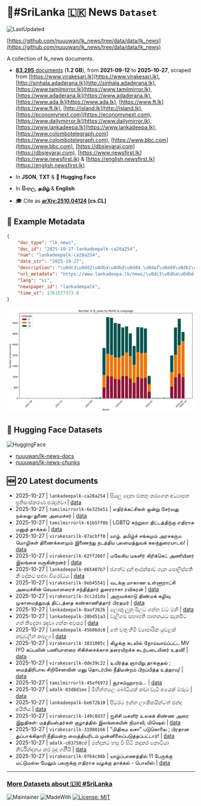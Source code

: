 # 📄#SriLanka 🇱🇰 News `Dataset`

![LastUpdated](https://img.shields.io/badge/last_updated-2025--10--27_21:17:29-green)

[https://github.com/nuuuwan/lk_news/tree/data/data/lk_news](https://github.com/nuuuwan/lk_news/tree/data/data/lk_news)

A collection of lk_news documents.

- [**83,295** documents](https://github.com/nuuuwan/lk_news/tree/data/data/lk_news) (**1.2 GB**), from **2021-09-12** to **2025-10-27**, scraped from [https://www.virakesari.lk](https://www.virakesari.lk), [http://sinhala.adaderana.lk](http://sinhala.adaderana.lk), [https://www.tamilmirror.lk](https://www.tamilmirror.lk), [https://www.adaderana.lk](https://www.adaderana.lk), [https://www.ada.lk](https://www.ada.lk), [https://www.ft.lk](https://www.ft.lk), [http://island.lk](http://island.lk), [https://economynext.com](https://economynext.com), [https://www.dailymirror.lk](https://www.dailymirror.lk), [https://www.lankadeepa.lk](https://www.lankadeepa.lk), [https://www.colombotelegraph.com](https://www.colombotelegraph.com), [https://www.bbc.com](https://www.bbc.com), [https://dbsjeyaraj.com](https://dbsjeyaraj.com), [https://www.newsfirst.lk](https://www.newsfirst.lk) & [https://english.newsfirst.lk](https://english.newsfirst.lk)

- In **JSON**, **TXT** & **🤗 Hugging Face**

- In **සිංහල**, **தமிழ்** & **English**

- 🎓 Cite as **[arXiv:2510.04124](https://arxiv.org/abs/2510.04124) [cs.CL]**

## 📝 Example Metadata

```json
{
    "doc_type": "lk_news",
    "doc_id": "2025-10-27-lankadeepalk-ca28a254",
    "num": "lankadeepalk-ca28a254",
    "date_str": "2025-10-27",
    "description": "\u0dc3\u0dd2\u0dba\u0dbd\u0dd4 \u0daf\u0dd9\u0db1\u0dcf \u0d91\u0d9a\u0dad\u0dd4 \u0d9a\u0dbb\u0d9c\u0dd9\u0db1 \u0d85\u0db0\u0dca\u200d\u0dba\u0dcf\u0db4\u0db1 \u0db4\u0dca\u200d\u0dbb\u0dad\u0dd2\u0dc3\u0d82\u0dc3\u0dca\u0d9a\u0dbb\u0dab \u0db4\u0dbb\u0daf\u0db1\u0dc0\u0dcf",
    "url_metadata": "https://www.lankadeepa.lk/news/\u0dc3\u0dba\u0dbd-\u0daf\u0db1-\u0d91\u0d9a\u0dad-\u0d9a\u0dbb\u0d9c\u0db1-\u0d85\u0db0\u0dba\u0db4\u0db1-\u0db4\u0dbb\u0dad\u0dc3\u0dc3\u0d9a\u0dbb\u0dab-\u0db4\u0dbb\u0daf\u0db1\u0dc0/101-682175",
    "lang": "si",
    "newspaper_id": "lankadeepalk",
    "time_ut": 1761577373.0
}
```

![Chart](https://raw.githubusercontent.com/nuuuwan/lk_news/refs/heads/data/data/lk_news/docs_by_month_and_lang.png)

## 🤗 Hugging Face Datasets

![HuggingFace](https://img.shields.io/badge/-HuggingFace-FDEE21?style=for-the-badge&logo=HuggingFace)

- [nuuuwan/lk-news-docs](https://huggingface.co/datasets/nuuuwan/lk-news-docs)
- [nuuuwan/lk-news-chunks](https://huggingface.co/datasets/nuuuwan/lk-news-chunks)

## 🆕 20 Latest documents

- 2025-10-27 | `lankadeepalk-ca28a254` | සියලු දෙනා එකතු කරගෙන අධ්‍යාපන ප්‍රතිසංස්කරණ පරදනවා | [data](https://github.com/nuuuwan/lk_news/tree/data/data/lk_news/2020s/2025/2025-10-27-lankadeepalk-ca28a254)
- 2025-10-27 | `tamilmirrorlk-6e325e51` | எதிர்க்கட்சிகள் ஒன்று சேர்வது நல்லது-துணை அமைச்சர் | [data](https://github.com/nuuuwan/lk_news/tree/data/data/lk_news/2020s/2025/2025-10-27-tamilmirrorlk-6e325e51)
- 2025-10-27 | `tamilmirrorlk-61b5ff8b` | LGBTQ சுற்றுலா திட்டத்திற்கு எதிராக மனுத் தாக்கல் | [data](https://github.com/nuuuwan/lk_news/tree/data/data/lk_news/2020s/2025/2025-10-27-tamilmirrorlk-61b5ff8b)
- 2025-10-27 | `virakesarilk-87acbff0` | யாழ். தமிழ்ச் சங்கமும் அரசகரும மொழிகள் திணைக்களமும் இணைந்து நடத்திய புலமைத்துவக் கலந்துரையாடல்! | [data](https://github.com/nuuuwan/lk_news/tree/data/data/lk_news/2020s/2025/2025-10-27-virakesarilk-87acbff0)
- 2025-10-27 | `virakesarilk-62ff266f` | மலேசிய மகளிர் கிரிக்கெட் அணியினர் இலங்கை வருகின்றனர் | [data](https://github.com/nuuuwan/lk_news/tree/data/data/lk_news/2020s/2025/2025-10-27-virakesarilk-62ff266f)
- 2025-10-27 | `lankadeepalk-865407b7` | ජගත්ට දුන් ආරක්ෂාව ගැන පොලිස්පති කී දේකට සජබ විරෝධය | [data](https://github.com/nuuuwan/lk_news/tree/data/data/lk_news/2020s/2025/2025-10-27-lankadeepalk-865407b7)
- 2025-10-27 | `virakesarilk-9eb45541` | வடக்கு மாகாண உள்ளூராட்சி அமைச்சின் செயலாளரைச் சந்தித்தார் துரைராசா ரவிகரன் | [data](https://github.com/nuuuwan/lk_news/tree/data/data/lk_news/2020s/2025/2025-10-27-virakesarilk-9eb45541)
- 2025-10-27 | `virakesarilk-3cc2d1da` | அருவக்காடு திண்மக் கழிவு முகாமைத்துவத் திட்டத்தை கண்காணித்தார் பிரதமர் | [data](https://github.com/nuuuwan/lk_news/tree/data/data/lk_news/2020s/2025/2025-10-27-virakesarilk-3cc2d1da)
- 2025-10-27 | `lankadeepalk-8aaf262b` | ලොකු ලූනු මිලට ගන්න වට මනී | [data](https://github.com/nuuuwan/lk_news/tree/data/data/lk_news/2020s/2025/2025-10-27-lankadeepalk-8aaf262b)
- 2025-10-27 | `lankadeepalk-28bd51a3` | වැලිගම සභාපති ඝාතනයට සැකපිට ගත් තිදෙනා රඳවා ගන්න අවසර | [data](https://github.com/nuuuwan/lk_news/tree/data/data/lk_news/2020s/2025/2025-10-27-lankadeepalk-28bd51a3)
- 2025-10-27 | `lankadeepalk-45b06dc8` | තේ වතු හිමි ව්‍යාපාරික යුවළක් කඩුවලින් කපලා | [data](https://github.com/nuuuwan/lk_news/tree/data/data/lk_news/2020s/2025/2025-10-27-lankadeepalk-45b06dc8)
- 2025-10-27 | `virakesarilk-3831005c` | கிழக்கு கடலில் நோய்வாய்ப்பட்ட MV IYO கப்பலின் பணியாளரை சிகிச்சைக்காக தரையிறக்க கடற்படையினர் உதவி! | [data](https://github.com/nuuuwan/lk_news/tree/data/data/lk_news/2020s/2025/2025-10-27-virakesarilk-3831005c)
- 2025-10-27 | `virakesarilk-dde39c22` | உயிர்த்த ஞாயிறு தாக்குதல் ; மைத்திரிபால சிறிசேனவின் மனு தொடர்பில் நீதிமன்றம் பிறப்பித்த உத்தரவு! | [data](https://github.com/nuuuwan/lk_news/tree/data/data/lk_news/2020s/2025/2025-10-27-virakesarilk-dde39c22)
- 2025-10-27 | `tamilmirrorlk-45ef6972` | சூரசம்ஹாரம்... | [data](https://github.com/nuuuwan/lk_news/tree/data/data/lk_news/2020s/2025/2025-10-27-tamilmirrorlk-45ef6972)
- 2025-10-27 | `adalk-83d8d1ee` | මිහින්තලෙ බෝධියක් කඩා වැටී අයෙක් මරුට | [data](https://github.com/nuuuwan/lk_news/tree/data/data/lk_news/2020s/2025/2025-10-27-adalk-83d8d1ee)
- 2025-10-27 | `lankadeepalk-be672b10` | පිටරට ඉන්න ලාංකිකයින්ටත්  ඡන්ද අයිතිය | [data](https://github.com/nuuuwan/lk_news/tree/data/data/lk_news/2020s/2025/2025-10-27-lankadeepalk-be672b10)
- 2025-10-27 | `virakesarilk-140c8d37` | ஐசிசி மகளிர் உலகக் கிண்ண அரை இறுதிகள்: மத்தியஸ்தர்கள் குழாத்தில் இலங்கையின் நிமாலி, மிஷெல் | [data](https://github.com/nuuuwan/lk_news/tree/data/data/lk_news/2020s/2025/2025-10-27-virakesarilk-140c8d37)
- 2025-10-27 | `virakesarilk-31980166` | “மிதிகம லசா” படுகொலை ; பிரதான துப்பாக்கிதாரி நீதிமன்ற வைத்தியரிடம் முன்னிலைப்படுத்தப்பட்டார்! | [data](https://github.com/nuuuwan/lk_news/tree/data/data/lk_news/2020s/2025/2025-10-27-virakesarilk-31980166)
- 2025-10-27 | `adalk-c03758cd` | මන්දකට හසු වී සිටි කදුකර කොටියා නිර්වින්දනය කර මුදා ගනිියි | [data](https://github.com/nuuuwan/lk_news/tree/data/data/lk_news/2020s/2025/2025-10-27-adalk-c03758cd)
- 2025-10-27 | `virakesarilk-0f64c98b` | யாழ்ப்பாணத்தில் 11 பேருக்கு மட்டுமல்ல மேலும் பலருக்கு எதிராக வழக்கு தாக்கல் - பொலிஸ் | [data](https://github.com/nuuuwan/lk_news/tree/data/data/lk_news/2020s/2025/2025-10-27-virakesarilk-0f64c98b)

---

### [More Datasets about 🇱🇰 #SriLanka](https://github.com/nuuuwan/lk_datasets)

![Maintainer](https://img.shields.io/badge/maintainer-nuuuwan-red)
![MadeWith](https://img.shields.io/badge/made_with-python-blue)
[![License: MIT](https://img.shields.io/badge/License-MIT-yellow.svg)](https://opensource.org/licenses/MIT)
